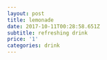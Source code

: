 ```yaml
---
layout: post
title: lemonade
date: 2017-10-11T00:28:58.651Z
subtitle: refreshing drink
price: '1'
categories: drink
---
```


